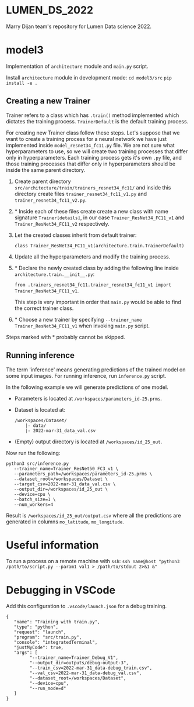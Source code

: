# LUMEN_DS_2022
Marry Dijan team's repository for Lumen Data science 2022.

# model3

Implementation of `architecture` module and `main.py` script.

Install `architecture` module in development mode:
`cd model3/src`
`pip install -e .`


## Creating a new Trainer
Trainer refers to a class which has `.train()` method implemented which dictates the training process.
`TrainerDefault` is the default training process.

For creating new Trainer class follow these steps.
Let's suppose that we want to create a training process for a neural network
we have just implemented inside `model_resnet34_fc11.py` file. We are not sure
what hyperparameters to use, so we will create two training processes that 
differ only in hyperparameters. Each training process gets it's own `.py` file, 
and those training processes that differ only in hyperparameters should be 
inside the same parent directory.

1) Create parent directory `src/architecture/train/trainers_resnet34_fc11/` and
inside this directory create files `trainer_resnet34_fc11_v1.py` and
`trainer_resnet34_fc11_v2.py`.

2) \* Inside each of these files create create a new class with name signature 
`Trainer[details]`, in our case `Trainer_ResNet34_FC11_v1` and `Trainer_ResNet34_FC11_v2` respectively.

3) Let the created classes inherit from default trainer: 
   
   `class Trainer_ResNet34_FC11_v1(architecture.train.TrainerDefault)`

4) Update all the hyperparameters and modify the training process.
5) \* Declare the newly created class by adding the following line inside `architecture.train.__init__.py`: 
   
   `from .trainers_resnet34_fc11.trainer_resnet34_fc11_v1 import Trainer_ResNet34_FC11_v1`. 
   
   This step is very important in order that `main.py` would be able to find the correct trainer class.

6)  \* Choose a new trainer by specifying `--trainer_name Trainer_ResNet34_FC11_v1` when invoking `main.py` script.

Steps marked with * probably cannot be skipped.

## Running inference
The term 'inference' means generating predictions of the trained model on some
input images. For running inference, run `inference.py` script.

In the following example we will generate predictions of one model.

- Parameters is located at `/workspaces/parameters_id-25.prms`.

- Dataset is located at:

  ```
  /workspaces/Dataset/
      |- data/
      |- 2022-mar-31_data_val.csv
  ```

- (Empty) output directory is located at `/workspaces/id_25_out`.

Now run the following:
```
python3 src/inference.py
   --trainer_name=Trainer_ResNet50_FC3_v1 \
   --parameters_path=/workspaces/parameters_id-25.prms \
   --dataset_root=/workspaces/Dataset \
   --target_csv=2022-mar-31_data_val.csv \
   --output_dir=/workspaces/id_25_out \
   --device=cpu \
   --batch_size=1 \
   --num_workers=4
```

Result is `/workspaces/id_25_out/output.csv` where all the predictions are generated
in columns `mo_latitude`, `mo_longitude`.

# Useful information

To run a process on a remote machine with `ssh`:
`ssh name@host "python3 /path/to/script.py --param1 val1 > /path/to/stdout 2>&1 &"`


# Debugging in VSCode
Add this configuration to `.vscode/launch.json` for a debug training.

```
{
   "name": "Training with train.py",
   "type": "python",
   "request": "launch",
   "program": "src/train.py",
   "console": "integratedTerminal",
   "justMyCode": true,
   "args": [
         "--trainer_name=Trainer_Debug_V1",
         "--output_dir=outputs/debug-output-3",
         "--train_csv=2022-mar-31_data-debug_train.csv",
         "--val_csv=2022-mar-31_data-debug_val.csv",
         "--dataset_root=/workspaces/Dataset",
         "--device=cpu",
         "--run_mode=d"
   ]
}
```
